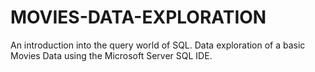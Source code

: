 # MOVIES-DATA-EXPLORATION
An introduction into the query world of SQL.
Data exploration of a basic Movies Data using the Microsoft Server SQL IDE.
